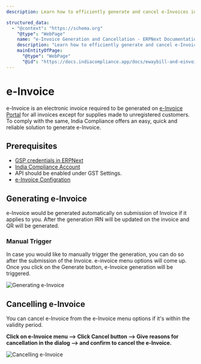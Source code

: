```yaml
---
description: Learn how to efficiently generate and cancel e-Invoices in ERPNext, ensuring compliance with Indian tax regulations. Explore the step-by-step process for automatic and manual e-Invoice generation, as well as cancellation procedures.

structured_data:
  - "@context": "https://schema.org"
    "@type": "WebPage"
    name: "e-Invoice Generation and Cancellation - ERPNext Documentation"
    description: "Learn how to efficiently generate and cancel e-Invoices in ERPNext, ensuring compliance with Indian tax regulations. Explore the step-by-step process for automatic and manual e-Invoice generation, as well as cancellation procedures."
    mainEntityOfPage:
      "@type": "WebPage"
      "@id": "https://docs.indiacompliance.app/docs/ewaybill-and-einvoice/generating_e_invoice"
---
```


# e-Invoice

e-Invoice is an electronic invoice required to be generated on [e-Invoice Portal](https://einvoice1.gst.gov.in/) for all invoices except for supplies made to unregistered customers. To comply with the same, India Compliance offers an easy, quick and reliable solution to generate e-Invoice.

## Prerequisites
- [GSP credentials in ERPNext](gst_settings#gsp-credentials)
- [India Compliance Account](../getting-started/india_compliance_account#account-creation)
- API should be enabled under GST Settings.
- [e-Invoice Configration](gst_settings#e-invoice-settings) 

## Generating e-Invoice

e-Invoice would be generated automatically on submission of Invoice if it applies to you. After the generation IRN will be updated on the invoice and QR will be generated.

### Manual Trigger

In case you would like to manually trigger the generation, you can do so after the submission of the Invoice. e-invoice menu options will come up. Once you click on the Generate button, e-Invoice generation will be triggered.

![Generating e-Invoice](./assets/generating_e_invoice.gif)

## Cancelling e-Invoice

You can cancel e-Invoice from the e-Invoice menu options if it's within the validity period.

**Click on e-Invoice menu --> Click Cancel button --> Give reasons for cancellation in the dialog --> and confirm to cancel the e-Invoice.**

![Cancelling e-Invoice](./assets/cancelling_e_invoice.gif)
